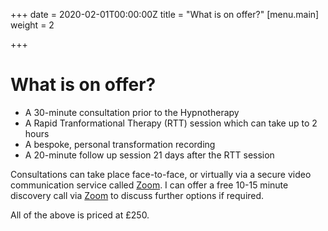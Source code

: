 +++
date = 2020-02-01T00:00:00Z
title = "What is on offer?"
[menu.main]
weight = 2

+++
# What is on offer?

* A 30-minute consultation prior to the Hypnotherapy
* A Rapid Tranformational Therapy (RTT) session which can take up to 2 hours
* A bespoke, personal transformation recording
* A 20-minute follow up session 21 days after the RTT session

Consultations can take place face-to-face, or virtually via a secure video communication service called [Zoom](https://zoom.us "Link to Zoom.us"). I can offer a free 10-15 minute discovery call via [Zoom](https://zoom.us "Link to Zoom.us") to discuss further options if required.

All of the above is priced at £250.